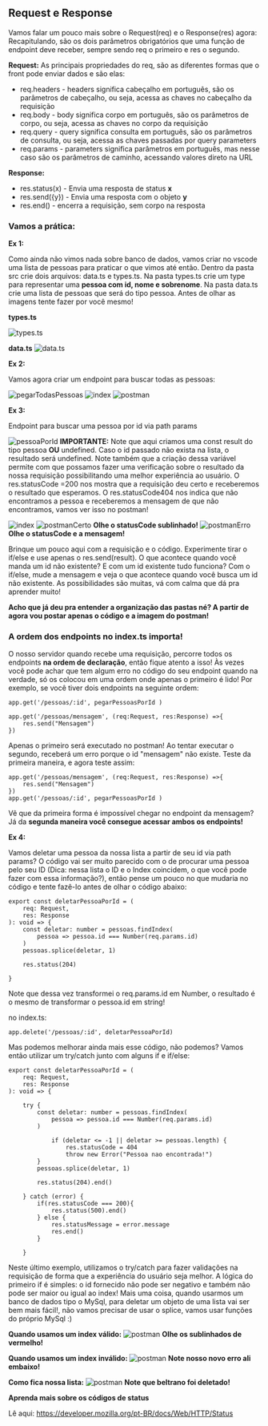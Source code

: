 ## **Request e Response**

Vamos falar um pouco mais sobre o Request(req) e o Response(res) agora:
Recapitulando, são os dois parâmetros obrigatórios que uma função de endpoint deve receber, sempre sendo req o primeiro e res o segundo.

**Request:**
As principais propriedades do req, são as diferentes formas que o front pode enviar dados e são elas:

* req.headers - headers significa cabeçalho em português, são os parâmetros de cabeçalho, ou seja, acessa as chaves no cabeçalho da requisição
* req.body -  body significa corpo em português, são os parâmetros de corpo, ou seja, acessa as chaves no corpo da requisição
* req.query -  query significa consulta em português, são os parâmetros de consulta, ou seja, acessa as chaves passadas por query parameters
* req.params -  parameters significa parâmetros em português, mas nesse caso são os parâmetros de caminho, acessando valores direto na URL

**Response:**

* res.status(x) - Envia uma resposta de status **x**
* res.send({y}) - Envia uma resposta com o objeto **y**
* res.end() - encerra a requisição, sem corpo na resposta

### Vamos a prática:

**Ex 1:**

Como ainda não vimos nada sobre banco de dados, vamos criar no vscode uma lista de pessoas para praticar o que vimos até então. Dentro da pasta src crie dois arquivos: data.ts e types.ts. Na pasta types.ts crie um type para representar uma **pessoa com id, nome e sobrenome**. Na pasta data.ts crie uma lista de pessoas que será do tipo pessoa. Antes de olhar as imagens tente fazer por você mesmo!

**types.ts**

![types.ts](https://i.imgur.com/e2p72ZT.png)

**data.ts**
![data.ts](https://i.imgur.com/rYD8ZwH.png)

**Ex 2:**

Vamos agora criar um endpoint para buscar todas as pessoas:

![pegarTodasPessoas](https://i.imgur.com/K8LSGkB.png)
![index](https://i.imgur.com/XIrHg34.png)
![postman](https://i.imgur.com/Lm9Wku2.png)


**Ex 3:**

Endpoint para buscar uma pessoa por id via path params

![pessoaPorId](https://i.imgur.com/N0uLC3V.png)
**IMPORTANTE:**
Note que aqui criamos uma const result do tipo pessoa **OU** undefined. Caso o id passado não exista na lista, o resultado será undefined. Note também que a criação dessa variável permite com que possamos fazer uma verificação sobre o resultado da nossa requisição possibilitando uma melhor experiência ao usuário. O res.statusCode =200 nos mostra que a requisição deu certo e receberemos o resultado que esperamos. O res.statusCode404 nos indica que não encontramos a pessoa e receberemos a mensagem de que não encontramos, vamos ver isso no postman!

![index](https://i.imgur.com/QvHaoDJ.png)
![postmanCerto](https://i.imgur.com/9JYHRch.png)
**Olhe o statusCode sublinhado!**
![postmanErro](https://i.imgur.com/oevEgHt.png)
**Olhe o statusCode e a mensagem!**

Brinque um pouco aqui com a requisição e o código. Experimente tirar o if/else e use apenas o res.send(result). O que acontece quando você manda um id não existente? E com um id existente tudo funciona? Com o if/else, mude a mensagem e veja o que acontece quando você busca um id não existente. As possibilidades são muitas, vá com calma que dá pra aprender muito!

**Acho que já deu pra entender a organização das pastas né? A partir de agora vou postar apenas o código e a imagem do postman!**

### **A ordem dos endpoints no index.ts importa!**
O nosso servidor quando recebe uma requisição, percorre todos os endpoints **na ordem de declaração**, então fique atento a isso! Às vezes você pode achar que tem algum erro no código do seu endpoint quando na verdade, só os colocou em uma ordem onde apenas o primeiro é lido! Por exemplo, se você tiver dois endpoints na seguinte ordem:

```
app.get('/pessoas/:id', pegarPessoasPorId )

app.get('/pessoas/mensagem', (req:Request, res:Response) =>{
    res.send("Mensagem")
})
```
Apenas o primeiro será executado no postman! Ao tentar executar o segundo, receberá um erro porque o id "mensagem" não existe. Teste da primeira maneira, e agora teste assim:

```
app.get('/pessoas/mensagem', (req:Request, res:Response) =>{
    res.send("Mensagem")
})
app.get('/pessoas/:id', pegarPessoasPorId )
```
Vê que da primeira forma é impossível chegar no endpoint da mensagem? Já da **segunda maneira você consegue acessar ambos os endpoints!**

**Ex 4:**  

Vamos deletar uma pessoa da nossa lista a partir de seu id via path params? O código vai ser muito parecido com o de procurar uma pessoa pelo seu ID (Dica: nessa lista o ID e o Index coincidem, o que você pode fazer com essa informação?), então pense um pouco no que mudaria no código e tente fazê-lo antes de olhar o código abaixo:

```
export const deletarPessoaPorId = (
    req: Request,
    res: Response
): void => {
    const deletar: number = pessoas.findIndex(
        pessoa => pessoa.id === Number(req.params.id)
    )
    pessoas.splice(deletar, 1)

    res.status(204)

}
```
Note que dessa vez transformei o req.params.id em Number, o resultado é o mesmo de transformar o pessoa.id em string!

no index.ts:
```
app.delete('/pessoas/:id', deletarPessoaPorId)
```

Mas podemos melhorar ainda mais esse código, não podemos? Vamos então utilizar um try/catch junto com alguns if e if/else:

```
export const deletarPessoaPorId = (
    req: Request,
    res: Response
): void => {

    try {
        const deletar: number = pessoas.findIndex(
            pessoa => pessoa.id === Number(req.params.id)
        )
        
            if (deletar <= -1 || deletar >= pessoas.length) {
                res.statusCode = 404
                throw new Error("Pessoa nao encontrada!")
        }
        pessoas.splice(deletar, 1)

        res.status(204).end()
    
    } catch (error) {
        if(res.statusCode === 200){
            res.status(500).end()
        } else {
            res.statusMessage = error.message
            res.end()
        }
        
    }

```
Neste último exemplo, utilizamos o try/catch para fazer validações na requisição de forma que a experiência do usuário seja melhor. A lógica do primeiro if é simples: o id fornecido não pode ser negativo e também não pode ser maior ou igual ao index!
Mais uma coisa, quando usarmos um banco de dados tipo o MySql, para deletar um objeto de uma lista vai ser bem mais fácil!, não vamos precisar de usar o splice, vamos usar funções do próprio MySql :)

**Quando usamos um index válido:**
![postman](https://i.imgur.com/7udSnD1.png)
**Olhe os sublinhados de vermelho!**

**Quando usamos um index inválido:**
![postman](https://i.imgur.com/yORehdE.png)
**Note nosso novo erro ali embaixo!**

**Como fica nossa lista:**
![postman](https://i.imgur.com/XxqF4oN.png)
**Note que beltrano foi deletado!**

**Aprenda mais sobre os códigos de status**

Lê aqui: https://developer.mozilla.org/pt-BR/docs/Web/HTTP/Status 